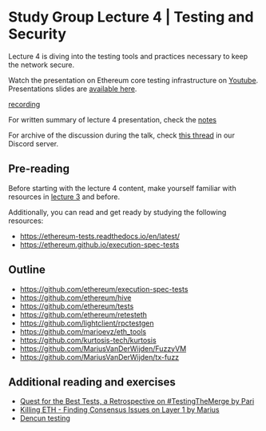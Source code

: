 # Study Group Lecture 4 | Testing and Security

Lecture 4 is diving into the testing tools and practices necessary to keep the network secure. 

Watch the presentation on Ethereum core testing infrastructure on [Youtube](https://www.youtube.com/watch?v=PQVW5dJ8J0c). Presentations slides are [available here](https://github.com/eth-protocol-fellows/protocol-studies/tree/main/docs/eps/presentations/week4.pdf). 

[recording](https://www.youtube.com/embed/PQVW5dJ8J0c?si=fv5ww4_6zInGXpjO ':include :type=iframe width=100% height=560 frameborder="0" allow="fullscreen" allowfullscreen encrypted-media gyroscope picture-in-picture web-share')

For written summary of lecture 4 presentation, check the [notes](https://github.com/eth-protocol-fellows/protocol-studies/files/14850974/Week.4.EPFsg.Test.Security.Overview.pdf)

For archive of the discussion during the talk, check [this thread](https://discord.com/channels/1205546645496795137/1216771776810455160/1216771782040621118) in our Discord server.

## Pre-reading

Before starting with the lecture 4 content, make yourself familiar with resources in [lecture 3](/eps/week3.md) and before. 

Additionally, you can read and get ready by studying the following resources:

- https://ethereum-tests.readthedocs.io/en/latest/
- https://ethereum.github.io/execution-spec-tests

## Outline

- https://github.com/ethereum/execution-spec-tests
- https://github.com/ethereum/hive
- https://github.com/ethereum/tests
- https://github.com/ethereum/retesteth
- https://github.com/lightclient/rpctestgen
- https://github.com/marioevz/eth_tools
- https://github.com/kurtosis-tech/kurtosis
- https://github.com/MariusVanDerWijden/FuzzyVM
- https://github.com/MariusVanDerWijden/tx-fuzz

## Additional reading and exercises 

- [Quest for the Best Tests, a Retrospective on #TestingTheMerge by Pari](https://archive.devcon.org/archive/watch/6/quest-for-the-best-tests-a-retrospective-on-testingthemerge/?tab=YouTube)
- [Killing ETH - Finding Consensus Issues on Layer 1 by Marius](https://archive.devcon.org/archive/watch/6/killing-eth-finding-consensus-issues-on-layer-1/?tab=YouTube)
- [Dencun testing](https://www.youtube.com/watch?v=88tZticGbTo)
